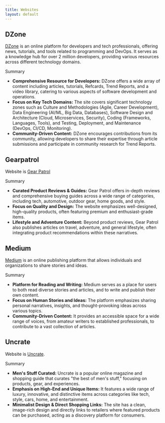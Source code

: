 ```yaml
---
title: Websites
layout: default
---
```


## DZone

[DZone](https://dzone.com) is an online platform for developers and tech professionals, offering news, tutorials, and tools related to programming and DevOps. It serves as a knowledge hub for over 2 million developers, providing various resources across different technology domains.

Summary
*   **Comprehensive Resource for Developers:** DZone offers a wide array of content including articles, tutorials, Refcards, Trend Reports, and a video library, catering to various aspects of software development and operations.
*   **Focus on Key Tech Domains:** The site covers significant technology zones such as Culture and Methodologies (Agile, Career Development), Data Engineering (AI/ML, Big Data, Databases), Software Design and Architecture (Cloud, Microservices, Security), Coding (Frameworks, Languages, Tools), and Testing, Deployment, and Maintenance (DevOps, CI/CD, Monitoring).
*   **Community-Driven Content:** DZone encourages contributions from its community, allowing developers to share their expertise through article submissions and participate in community research for Trend Reports.

## Gearpatrol

Website is [Gear Patrol](https://www.gearpatrol.com/)

Summary
*   **Curated Product Reviews & Guides:** Gear Patrol offers in-depth reviews and comprehensive buying guides across a wide range of categories, including tech, automotive, outdoor gear, home goods, and style.
*   **Focus on Quality and Design:** The website emphasizes well-designed, high-quality products, often featuring premium and enthusiast-grade items.
*   **Lifestyle and Adventure Content:** Beyond product reviews, Gear Patrol also publishes articles on travel, adventure, and general lifestyle, often integrating product recommendations within these narratives.

## Medium

[Medium](https://medium.com) is an online publishing platform that allows individuals and organizations to share stories and ideas.

Summary
*   **Platform for Reading and Writing:** Medium serves as a place for users to both read diverse stories and articles, and to write and publish their own content.
*   **Focus on Human Stories and Ideas:** The platform emphasizes sharing personal narratives, insights, and thought-provoking ideas across various topics.
*   **Community-Driven Content:** It provides an accessible space for a wide range of voices, from amateur writers to established professionals, to contribute to a vast collection of articles.


## Uncrate
Website is [Uncrate](https://uncrate.com).

Summary
*   **Men's Stuff Curated:** Uncrate is a popular online magazine and shopping guide that curates "the best of men's stuff," focusing on products, gear, and experiences.
*   **Emphasis on High-End and Unique Items:** It features a wide range of luxury, innovative, and distinctive items across categories like tech, style, cars, home, and entertainment.
*   **Minimalist Design & Direct Shopping Links:** The site has a clean, image-rich design and directly links to retailers where featured products can be purchased, acting as a discovery platform for consumers.
